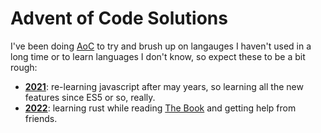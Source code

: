 # Advent of Code Solutions

I've been doing [AoC](https://adventofcode.com/) to try and brush up on langauges I haven't used in a long time or to learn languages I don't know, so expect these to be a bit rough:

  - **[2021](2021/)**: re-learning javascript after may years, so learning all the new features since ES5 or so, really.
  - **[2022](2022/)**: learning rust while reading [The Book](https://doc.rust-lang.org/book/title-page.html) and getting help from friends.
